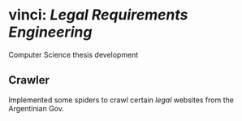 # vinci: *Legal Requirements Engineering*
Computer Science thesis development

## Crawler
Implemented some spiders to crawl certain *legal* websites from the Argentinian Gov.
